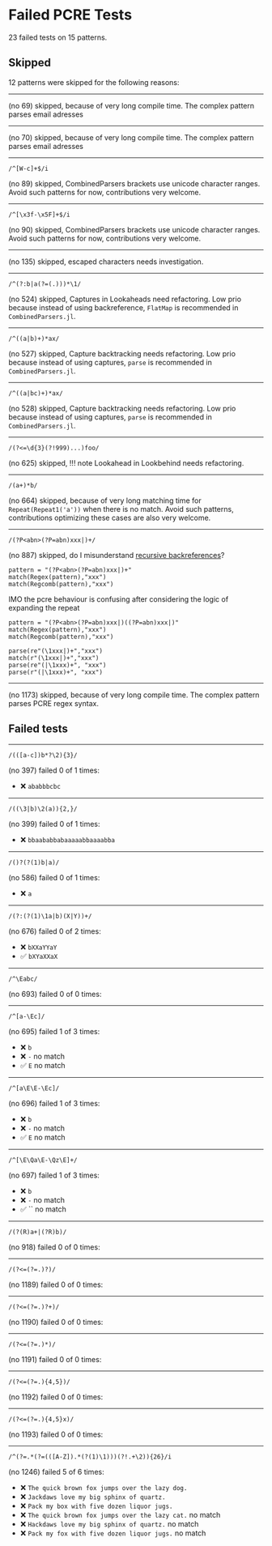 

# Failed PCRE Tests
23 failed tests on 15 patterns.



## Skipped
12 patterns were skipped for the following reasons:


---


(no 69) skipped, because of very long compile time. The complex pattern parses email adresses

---


(no 70) skipped, because of very long compile time. The complex pattern parses email adresses

---

```
/^[W-c]+$/i
```

(no 89) skipped, CombinedParsers brackets use unicode character ranges. Avoid such patterns for now, contributions very welcome.


---

```
/^[\x3f-\x5F]+$/i
```

(no 90) skipped, CombinedParsers brackets use unicode character ranges. Avoid such patterns for now, contributions very welcome.


---


(no 135) skipped, escaped characters needs investigation.

---

```
/^(?:b|a(?=(.)))*\1/
```

(no 524) skipped, Captures in Lookaheads need refactoring. Low prio because instead of using backreference, `FlatMap` is recommended in `CombinedParsers.jl`.


---

```
/^((a|b)+)*ax/
```

(no 527) skipped, Capture backtracking needs refactoring. Low prio because instead of using captures, `parse` is recommended in `CombinedParsers.jl`.


---

```
/^((a|bc)+)*ax/
```

(no 528) skipped, Capture backtracking needs refactoring. Low prio because instead of using captures, `parse` is recommended in `CombinedParsers.jl`.


---

```
/(?<=\d{3}(?!999)...)foo/
```

(no 625) skipped, 
!!! note
    Lookahead in Lookbehind needs refactoring.


---

```
/(a+)*b/
```

(no 664) skipped, because of very long matching time for `Repeat(Repeat1('a'))` when there is no match. Avoid such patterns, contributions optimizing these cases are also very welcome.


---

```
/(?P<abn>(?P=abn)xxx|)+/
```

(no 887) skipped, do I misunderstand [recursive backreferences](https://www.pcre.org/original/doc/html/pcrepattern.html#SEC19)?

```@repl session
pattern = "(?P<abn>(?P=abn)xxx|)+"
match(Regex(pattern),"xxx")
match(Regcomb(pattern),"xxx")
```

IMO the pcre behaviour is confusing after considering the logic of expanding the repeat
```@repl session
pattern = "(?P<abn>(?P=abn)xxx|)((?P=abn)xxx|)"
match(Regex(pattern),"xxx")
match(Regcomb(pattern),"xxx")
```



```@repl session
parse(re"(\1xxx|)+","xxx")
match(r"(\1xxx|)+","xxx")
parse(re"(|\1xxx)+", "xxx")
parse(r"(|\1xxx)+", "xxx")
```




---


(no 1173) skipped, because of very long compile time. The complex pattern parses PCRE regex syntax.


## Failed tests


---

```
/(([a-c])b*?\2){3}/
```
(no 397) failed  0 of 1 times:
- ❌ `ababbbcbc`

---

```
/((\3|b)\2(a)){2,}/
```
(no 399) failed  0 of 1 times:
- ❌ `bbaababbabaaaaabbaaaabba`

---

```
/()?(?(1)b|a)/
```
(no 586) failed  0 of 1 times:
- ❌ `a`

---

```
/(?:(?(1)\1a|b)(X|Y))+/
```
(no 676) failed  0 of 2 times:
- ❌ `bXXaYYaY`
- ✅ `bXYaXXaX`

---

```
/^\Eabc/
```
(no 693) failed  0 of 0 times:

---

```
/^[a-\Ec]/
```
(no 695) failed  1 of 3 times:
- ❌ `b`
- ❌ `-` no match
- ✅ `E` no match

---

```
/^[a\E\E-\Ec]/
```
(no 696) failed  1 of 3 times:
- ❌ `b`
- ❌ `-` no match
- ✅ `E` no match

---

```
/^[\E\Qa\E-\Qz\E]+/
```
(no 697) failed  1 of 3 times:
- ❌ `b`
- ❌ `-` no match
- ✅ `` no match

---

```
/(?(R)a+|(?R)b)/
```
(no 918) failed  0 of 0 times:

---

```
/(?<=(?=.)?)/
```
(no 1189) failed  0 of 0 times:

---

```
/(?<=(?=.)?+)/
```
(no 1190) failed  0 of 0 times:

---

```
/(?<=(?=.)*)/
```
(no 1191) failed  0 of 0 times:

---

```
/(?<=(?=.){4,5})/
```
(no 1192) failed  0 of 0 times:

---

```
/(?<=(?=.){4,5}x)/
```
(no 1193) failed  0 of 0 times:

---

```
/^(?=.*(?=(([A-Z]).*(?(1)\1)))(?!.+\2)){26}/i
```
(no 1246) failed  5 of 6 times:
- ❌ `The quick brown fox jumps over the lazy dog.`
- ❌ `Jackdaws love my big sphinx of quartz.`
- ❌ `Pack my box with five dozen liquor jugs.`
- ❌ `The quick brown fox jumps over the lazy cat.` no match
- ❌ `Hackdaws love my big sphinx of quartz.` no match
- ❌ `Pack my fox with five dozen liquor jugs.` no match
